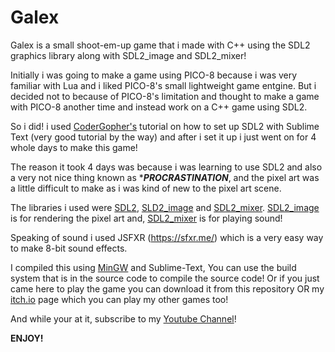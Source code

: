 # Galex
Galex is a small shoot-em-up game that i made with C++ using the SDL2 graphics library along with SDL2_image and SDL2_mixer!

Initially i was going to make a game using PICO-8 because i was very familiar with Lua and i liked PICO-8's small lightweight game entgine. But i decided not to because of PICO-8's limitation and thought to make a game with PICO-8 another time and instead work on a C++ game using SDL2. 

So i did! i used [CoderGopher's](https://www.youtube.com/@codergopher8270) tutorial on how to set up SDL2 with Sublime Text (very good tutorial by the way) and after i set it up i just went on for 4 whole days to make this game!

The reason it took 4 days was because i was learning to use SDL2 and also a very not nice thing known as ****PROCRASTINATION***, and the pixel art was a little difficult to make as i was kind of new to the pixel art scene.

The libraries i used were [SDL2](https://www.libsdl.org/), [SLD2_image](https://github.com/libsdl-org/SDL_image) and [SDL2_mixer](https://github.com/libsdl-org/SDL_mixer).
[SDL2_image](https://github.com/libsdl-org/SDL_image) is for rendering the pixel art and, [SDL2_mixer](https://github.com/libsdl-org/SDL_mixer) is for playing sound!

Speaking of sound i used JSFXR (https://sfxr.me/) which is a very easy way to make 8-bit sound effects.

I compiled this using [MinGW](https://sourceforge.net/projects/mingw-w64/files/Toolchains%20targetting%20Win64/Personal%20Builds/mingw-builds/8.1.0/threads-win32/seh/x86_64-8.1.0-release-win32-seh-rt_v6-rev0.7z/download) and Sublime-Text, You can use the build system that is in the source code to compile the source code!
Or if you just came here to play the game you can download it from this repository OR my [itch.io](https://clxcq.itch.io/) page which you can play my other games too!

And while your at it, subscribe to my [Youtube Channel](https://www.youtube.com/@ClxcqYes)!

**ENJOY!**
